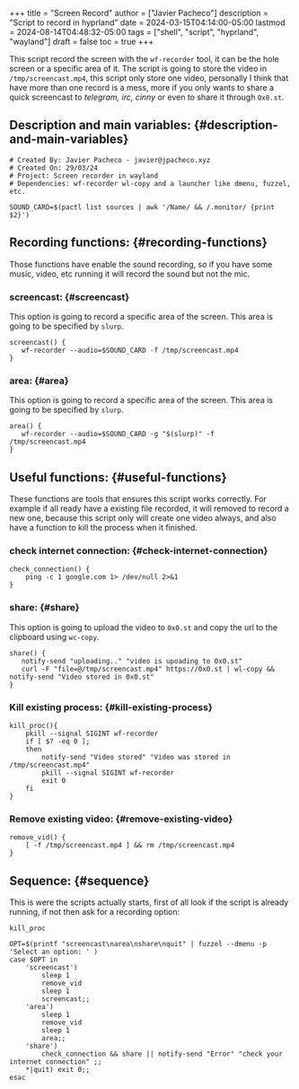 +++
title = "Screen Record"
author = ["Javier Pacheco"]
description = "Script to record in hyprland"
date = 2024-03-15T04:14:00-05:00
lastmod = 2024-08-14T04:48:32-05:00
tags = ["shell", "script", "hyprland", "wayland"]
draft = false
toc = true
+++

This script record the screen with the `wf-recorder` tool, it can be the hole screen or a specific area of it.
The script is going to store the video in `/tmp/screencast.mp4`, this script only store one video, personally I think that have more than one record is a mess, more if you only wants to share a quick screencast to _telegram, irc, cinny_ or even to share it through `0x0.st`.


## Description and main variables: {#description-and-main-variables}

```shell
# Created By: Javier Pacheco - javier@jpacheco.xyz
# Created On: 29/03/24
# Project: Screen recorder in wayland
# Dependencies: wf-recorder wl-copy and a launcher like dmenu, fuzzel, etc.

SOUND_CARD=$(pactl list sources | awk '/Name/ && /.monitor/ {print $2}')
```


## Recording functions: {#recording-functions}

Those functions have enable the sound recording, so if you have some music, video, etc running it will record the sound but not the mic.


### screencast: {#screencast}

This option is going to record a specific area of the screen.
This area is going to be specified by `slurp`.

```shell
screencast() {
   wf-recorder --audio=$SOUND_CARD -f /tmp/screencast.mp4
}
```


### area: {#area}

This option is going to record a specific area of the screen.
This area is going to be specified by `slurp`.

```shell
area() {
   wf-recorder --audio=$SOUND_CARD -g "$(slurp)" -f /tmp/screencast.mp4
}
```


## Useful functions: {#useful-functions}

These functions are tools that ensures this script works correctly. For example if all ready have a existing file recorded, it will removed to record a new one, because this script only will create one video always, and also have a function to kill the process when it finished.


### check internet connection: {#check-internet-connection}

```shell
check_connection() {
    ping -c 1 google.com 1> /dev/null 2>&1
}
```


### share: {#share}

This option is going to upload the video to `0x0.st` and copy the url to the clipboard using `wc-copy`.

```shell
share() {
   notify-send "uploading.." "video is upoading to 0x0.st"
   curl -F "file=@/tmp/screencast.mp4" https://0x0.st | wl-copy && notify-send "Video stored in 0x0.st"
}
```


### Kill existing process: {#kill-existing-process}

```shell
kill_proc(){
    pkill --signal SIGINT wf-recorder
    if [ $? -eq 0 ];
    then
        notify-send "Video stored" "Video was stored in /tmp/screencast.mp4"
        pkill --signal SIGINT wf-recorder
        exit 0
    fi
}
```


### Remove existing video: {#remove-existing-video}

```shell
remove_vid() {
    [ -f /tmp/screencast.mp4 ] && rm /tmp/screencast.mp4
}
```


## Sequence: {#sequence}

This is were the scripts actually starts, first of all look if the script is already running, if not then ask for a recording option:

```shell
kill_proc

OPT=$(printf "screencast\narea\nshare\nquit" | fuzzel --dmenu -p 'Select an option: ' )
case $OPT in
    'screencast')
        sleep 1
        remove_vid
        sleep 1
        screencast;;
    'area')
        sleep 1
        remove_vid
        sleep 1
        area;;
    'share')
        check_connection && share || notify-send "Error" "check your internet connection" ;;
    *|quit) exit 0;;
esac
```
